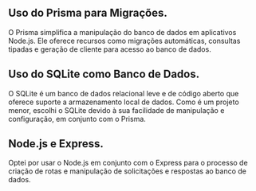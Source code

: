 ## Uso do Prisma para Migrações.

O Prisma simplifica a manipulação do banco de dados em aplicativos Node.js. Ele oferece recursos como migrações automáticas, consultas tipadas e geração de cliente para acesso ao banco de dados.

## Uso do SQLite como Banco de Dados.

O SQLite é um banco de dados relacional leve e de código aberto que oferece suporte a armazenamento local de dados. Como é um projeto menor, escolhi o SQLite devido à sua facilidade de manipulação e configuração, em conjunto com o Prisma.

## Node.js e Express.

Optei por usar o Node.js em conjunto com o Express para o processo de criação de rotas e manipulação de solicitações e respostas ao banco de dados.
